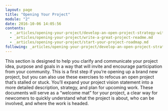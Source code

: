 ```yaml
---
layout: page
title: "Opening Your Project"
module: "2"
date: 2016-10-06 14:05:56
contents:
  - _articles/opening-your-project/develop-an-open-project-strategy-with-open-canvas.md
  - _articles/opening-your-project/write-a-great-project-readme.md
  - _articles/opening-your-project/start-your-project-roadmap.md
following: _articles/opening-your-project/develop-an-open-project-strategy-with-open-canvas.md
---
```


This section is designed to help you clarify and communicate your project idea, purpose and goals in a way that will invite and encourage participation from your community. This is a first step if you’re opening up a brand new project, but you can also use these exercises to refocus an open project that’s stalled or stuck. You’ll expand your project vision statement into a more detailed description, strategy, and plan for upcoming work. These documents will serve as a  “welcome mat” for your project, a clear way for newcomers to quickly understand what the project is about, who can be involved, and where the work is headed.
